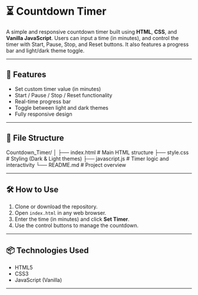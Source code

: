 # ⏳ Countdown Timer

A simple and responsive countdown timer built using **HTML**, **CSS**, and **Vanilla JavaScript**. Users can input a time (in minutes), and control the timer with Start, Pause, Stop, and Reset buttons. It also features a progress bar and light/dark theme toggle.

---

## 🚀 Features

- Set custom timer value (in minutes)
- Start / Pause / Stop / Reset functionality
- Real-time progress bar
- Toggle between light and dark themes
- Fully responsive design

---

## 📁 File Structure

Countdown_Timer/
│
├── index.html # Main HTML structure
├── style.css # Styling (Dark & Light themes)
├── javascript.js # Timer logic and interactivity
└── README.md # Project overview

---

## 🛠️ How to Use

1. Clone or download the repository.
2. Open `index.html` in any web browser.
3. Enter the time (in minutes) and click **Set Timer**.
4. Use the control buttons to manage the countdown.

---

## 📦 Technologies Used

- HTML5
- CSS3
- JavaScript (Vanilla)

---
